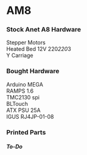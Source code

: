 # AM8
  
### Stock Anet A8 Hardware
Stepper Motors  
Heated Bed 12V 220*220*3  
Y Carriage  
  
### Bought Hardware
Arduino MEGA  
RAMPS 1.6  
TMC2130 spi  
BLTouch  
ATX PSU 25A  
IGUS RJ4JP-01-08  
  
### Printed Parts
##### To-Do
